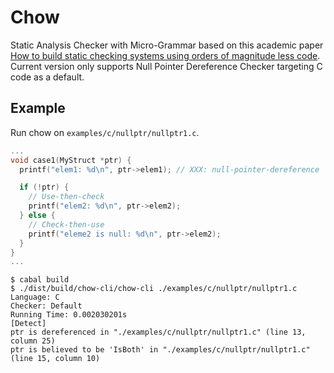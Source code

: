 # Chow

Static Analysis Checker with Micro-Grammar based on this academic paper [How to build static checking systems using orders of magnitude less code](https://web.stanford.edu/~mlfbrown/paper.pdf). Current version only supports Null Pointer Dereference Checker targeting C code as a default.

## Example

Run chow on `examples/c/nullptr/nullptr1.c`.
```c
...
void case1(MyStruct *ptr) {
  printf("elem1: %d\n", ptr->elem1); // XXX: null-pointer-dereference

  if (!ptr) {
    // Use-then-check
    printf("elem2: %d\n", ptr->elem2);
  } else {
    // Check-then-use
    printf("eleme2 is null: %d\n", ptr->elem2);
  }
}
...
```

```
$ cabal build
$ ./dist/build/chow-cli/chow-cli ./examples/c/nullptr/nullptr1.c
Language: C
Checker: Default
Running Time: 0.002030201s
[Detect]
ptr is dereferenced in "./examples/c/nullptr/nullptr1.c" (line 13, column 25)
ptr is believed to be 'IsBoth' in "./examples/c/nullptr/nullptr1.c" (line 15, column 10)
```
